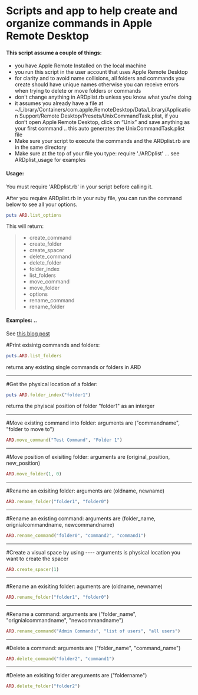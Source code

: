 # Scripts and app to help create and organize commands in Apple Remote Desktop

#### This script assume a couple of things:
* you have Apple Remote Installed on the local machine
* you run this script in the user account that uses Apple Remote Desktop
* for clarity and to avoid name collisions, all folders and commands you create should have unique names otherwise you can receive errors when trying to delete or move folders or commands
* don't change anything in ARDplist.rb unless you know what you're doing
* it assumes you already have a file at ~/Library/Containers/com.apple.RemoteDesktop/Data/Library/Application Support/Remote Desktop/Presets/UnixCommandTask.plist, if you don’t open Apple Remote Desktop, click on “Unix” and save anything as your first command .. this auto generates the UnixCommandTask.plist file
* Make sure your script to execute the commands and the ARDplist.rb are in the same directory
* Make sure at the top of your file you type: require './ARDplist' ... see ARDplist_usage for examples

#### Usage:
You must require 'ARDplist.rb' in your script before calling it.

After you require ARDplist.rb in your ruby file, you can run the command below to see all your options.
```ruby
puts ARD.list_options
```
This will return:
> - create_command
> - create_folder
> - create_spacer
> - delete_command
> - delete_folder
> - folder_index
> - list_folders
> - move_command
> - move_folder
> - options
> - rename_command
> - rename_folder



#### Examples: ..
See [this blog post](https://redlinetech.wordpress.com/2017/05/17/organizing-commands-in-apple-remote-desktop-with-the-help-of-ruby/)

#Print exisintg commands and folders:
```ruby
puts.ARD.list_folders
```
returns any existing single commands or folders in ARD

---
#Get the physical location of a folder:
``` ruby
puts ARD.folder_index("folder1")
```
returns the phyiscal position of folder "folder1" as an interger

---

#Move existing command into folder:
arguments are ("commandname", "folder to move to")
```ruby
ARD.move_command("Test Command", "Folder 1")
```

---


#Move position of exisiting folder:
arguments are (original_position, new_position)
```ruby
ARD.move_folder(1, 0)
```

---

#Rename an exisiting folder:
arguments are (oldname, newname)
```ruby
ARD.rename_folder("folder1", "folder0")
```
---

#Rename an existing command:
arguments are (folder_name, orignialcommandname, newcommandname)
 ```ruby
 ARD.rename_command("folder0", "command2", "command1")
 ```
 ---

 #Create a visual space by using ----
 arguments is physical location you want to create the spacer
 ```ruby
 ARD.create_spacer(1)
 ```
 ---

#Rename an exisiting folder:
aguments are (oldname, newname)
```ruby
ARD.rename_folder("folder1", "folder0")
```
---
#Rename a command:
arguments are ("folder_name", "orignialcommandname", "newcommandname")
```ruby
ARD.rename_command("Admin Commands", "list of users", "all users")
```
---
#Delete a command:
arguments are ("folder_name", "command_name")
```ruby
ARD.delete_command("folder2", "command1")
```
---

#Delete an exisiting folder
areguments are ("foldername")
```ruby
ARD.delete_folder("folder2")
```

